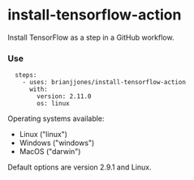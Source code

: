 # install-tensorflow-action
Install TensorFlow as a step in a GitHub workflow.

### Use

```
  steps:
    - uses: brianjjones/install-tensorflow-action
      with:
        version: 2.11.0
        os: linux
```

Operating systems available:
- Linux ("linux")
- Windows ("windows")
- MacOS ("darwin")

Default options are version 2.9.1 and Linux.
